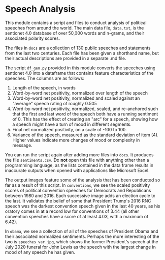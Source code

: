 # Speech Analysis

This module contains a script and files to conduct analysis of political speeches from around the world. The main data file, `data.txt`, is the senticnet 4.0 database of over 50,000 words and n-grams, and their associated polarity scores. 

The files in `docs` are a collection of 130 public speeches and statements from the last two centuries. Each file has been given a shorthand name, but their actual descriptions are provided in a separate .md file. 

The script `df_gen.py` provided in this module converts the speeches using senticnet 4.0 into a dataframe that contains feature characteristics of the speeches. The columns are as follows: 

 1. Length of the speech, in words
 2. Word-by-word net positivity, normalized over length of the speech
 3. Word-by-word net positivity, normalized and scaled against an "average" speech rating of roughly 0.505
 4. Word-by-word net positivity, normalized, scaled, and re-anchored such that the first and last word of the speech both have a running sentiment of 0. This has the effect of creating an "arc" for a speech, showing how a speech might have a turn of mood in different segments. 
 5. Final net normalized positivity, on a scale of -100 to 100. 
 6. Variance of the speech, measured as the standard deviation of item (4). Higher values indicate more changes of mood or complexity in message. 

You can run the script again after adding more files into `docs`. It produces the file `sentiments.csv`. Do **not** open this file with anything other than a programming language, as the lists contained in the data frame results in inaccurate outputs when opened with applications like Microsoft Excel. 

The output images feature some of the analysis that has been conducted so far as a result of this script. In `conventions`, we see the scaled positivity scores of political convention speeches for Democrats and Republicans between 1980 and 2016. Each successive image adds an election cycle to the last. It validates the belief of some that President Trump's 2016 RNC speech was the darkest convention speech given in the last 40 years, as his oratory comes in at a record low for conventions of 3.44 (all other convention speeches have a score of at least 4.03, with a maximum of 6.42). 

In `obama`, we see a collection of all of the speeches of President Obama and their associated normalized sentiments. Perhaps the more interesting of the two is `speeches_var.jpg`, which shows the former President's speech at the July 2020 funeral for John Lewis as the speech with the largest change in mood of any speech he has given. 


